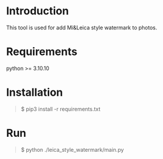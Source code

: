 # Introduction
This tool is used for add Mi&Leica style watermark to photos.

# Requirements
python >= 3.10.10

# Installation
> $ pip3 install -r requirements.txt

# Run
> $ python ./leica_style_watermark/main.py